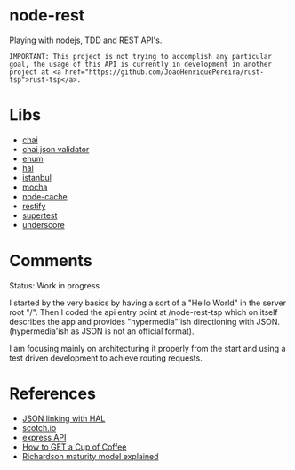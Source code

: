 node-rest
==========

Playing with nodejs, TDD and REST API's.

`IMPORTANT: This project is not trying to accomplish any particular goal, the usage of this API is currently in development in another project at <a href="https://github.com/JoaoHenriquePereira/rust-tsp">rust-tsp</a>.`

# Libs

* <a href="http://chaijs.com/">chai</a>
* <a href="http://chaijs.com/plugins/chai-json-schema">chai json validator</a>
* <a href="https://www.npmjs.com/package/enum">enum</a>
* <a href="https://www.npmjs.com/package/hal">hal</a>
* <a href="https://www.npmjs.com/package/istanbul">istanbul</a>
* <a href="http://mochajs.org/">mocha</a>
* <a href="https://www.npmjs.com/package/node-cache">node-cache</a>
* <a href="http://mcavage.me/node-restify/">restify</a>
* <a href="https://github.com/visionmedia/supertest">supertest</a>
* <a href="http://underscorejs.org/">underscore</a>

# Comments

Status: Work in progress

I started by the very basics by having a sort of a "Hello World" in the server root "/". Then I coded the api entry point at /node-rest-tsp which on itself describes the app and provides "hypermedia"'ish directioning with JSON. (hypermedia'ish as JSON is not an official format).

I am focusing mainly on architecturing it properly from the start and using a test driven development to achieve routing requests.

# References

* <a href="http://blog.stateless.co/post/13296666138/json-linking-with-hal">JSON linking with HAL</a>
* <a href="https://scotch.io/">scotch.io</a>
* <a href="https://github.com/jedwood/express-for-APIs/blob/master/server.js">express API</a>
* <a href="http://www.infoq.com/articles/webber-rest-workflow">How to GET a Cup of Coffee</a>
* <a href="http://martinfowler.com/articles/richardsonMaturityModel.html">Richardson maturity model explained</a>
